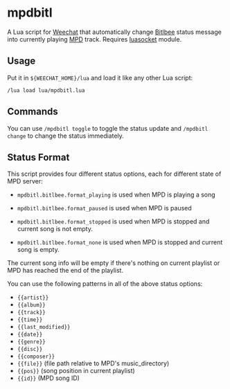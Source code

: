 mpdbitl
=================================================================================

A Lua script for [Weechat][] that automatically change [Bitlbee][] status
message into currently playing [MPD][] track. Requires [luasocket][] module.

Usage
---------------------------------------------------------------------------------

Put it in `${WEECHAT_HOME}/lua` and load it like any other Lua script:

	/lua load lua/mpdbitl.lua

Commands
---------------------------------------------------------------------------------

You can use `/mpdbitl toggle` to toggle the status update and `/mpdbitl change`
to change the status immediately.

Status Format
---------------------------------------------------------------------------------

This script provides four different status options, each for different
state of MPD server:

- `mpdbitl.bitlbee.format_playing` is used when MPD is playing a song

- `mpdbitl.bitlbee.format_paused` is used when MPD is paused

- `mpdbitl.bitlbee.format_stopped` is used when MPD is stopped and current song
  is not empty.

- `mpdbitl.bitlbee.format_none` is used when MPD is stopped and current song is
  empty.

The current song info will be empty if there's nothing on current playlist
or MPD has reached the end of the playlist.

You can use the following patterns in all of the above status options:

- `{{artist}}`
- `{{album}}`
- `{{track}}`
- `{{time}}`
- `{{last_modified}}`
- `{{date}}`
- `{{genre}}`
- `{{disc}}`
- `{{composer}}`
- `{{file}}` (file path relative to MPD's music\_directory)
- `{{pos}}` (song position in current playlist)
- `{{id}}` (MPD song ID)


[Weechat]: http://www.weechat.org/
[Bitlbee]: http://bitlbee.org
[MPD]: http://mpd.wikia.com
[luasocket]: http://luaforge.net/projects/luasocket/
